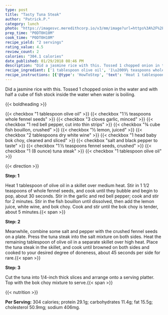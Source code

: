 ```yaml
---
type: post
title: "Tasty Tuna Steak"
author: "Patrick.P."
category: lunch
photo: "https://imagesvc.meredithcorp.io/v3/mm/image?url=https%3A%2F%2Fimages.media-allrecipes.com%2Fuserphotos%2F2014342.jpg"
prep_time: "P0DT0H10M"
cook_time: "P0DT0H10M"
recipe_yield: "2 servings"
rating_value: 4.5
review_count: 2
calories: "304.1 calories"
date_published: 01/29/2018 08:46 PM
description: "Did a jasmine rice with this. Tossed 1 chopped onion in the water and with half a cube of fish stock inside the water when water is boiling."
recipe_ingredient: ['1 tablespoon olive oil', '1\u2009½ teaspoons whole fennel seeds', '3 cloves garlic, minced', '1 red bell pepper, cut into thin strips', '¾ cube fish bouillon, crushed', '½ lemon, juiced', '2 tablespoons dry white wine', '1 head baby bok choy, cleaned and sliced', 'salt and black pepper to taste', '1\u2009½ teaspoons fennel seeds, crushed', '1 (8 ounce) tuna steak', '1 tablespoon olive oil']
recipe_instructions: [{'@type': 'HowToStep', 'text': 'Heat 1 tablespoon of olive oil in a skillet over medium heat. Stir in 1 1/2 teaspoons of whole fennel seeds, and cook until they bubble and begin to pop, about 30 seconds. Stir in the garlic and red bell pepper; cook and stir for 2 minutes. Stir in the fish bouillon until dissolved, then add the lemon juice, white wine, and bok choy. Cook and stir until the bok choy is tender, about 5 minutes.\n'}, {'@type': 'HowToStep', 'text': 'Meanwhile, combine some salt and pepper with the crushed fennel seeds on a plate. Press the tuna steak into the salt mixture on both sides. Heat the remaining tablespoon of olive oil in a separate skillet over high heat. Place the tuna steak in the skillet, and cook until browned on both sides and cooked to your desired degree of doneness, about 45 seconds per side for rare.\n'}, {'@type': 'HowToStep', 'text': 'Cut the tuna into 1/4-inch thick slices and arrange onto a serving platter. Top with the bok choy mixture to serve.\n'}]
---
```


Did a jasmine rice with this. Tossed 1 chopped onion in the water and with half a cube of fish stock inside the water when water is boiling. 

{{< boldheading >}}

{{< checkbox "1 tablespoon olive oil" >}}
{{< checkbox "1 ½ teaspoons whole fennel seeds" >}}
{{< checkbox "3 cloves garlic, minced" >}}
{{< checkbox "1  red bell pepper, cut into thin strips" >}}
{{< checkbox "¾ cube fish bouillon, crushed" >}}
{{< checkbox "½  lemon, juiced" >}}
{{< checkbox "2 tablespoons dry white wine" >}}
{{< checkbox "1 head baby bok choy, cleaned and sliced" >}}
{{< checkbox "salt and black pepper to taste" >}}
{{< checkbox "1 ½ teaspoons fennel seeds, crushed" >}}
{{< checkbox "1 (8 ounce) tuna steak" >}}
{{< checkbox "1 tablespoon olive oil" >}}


{{< direction >}}

**Step: 1**

Heat 1 tablespoon of olive oil in a skillet over medium heat. Stir in 1 1/2 teaspoons of whole fennel seeds, and cook until they bubble and begin to pop, about 30 seconds. Stir in the garlic and red bell pepper; cook and stir for 2 minutes. Stir in the fish bouillon until dissolved, then add the lemon juice, white wine, and bok choy. Cook and stir until the bok choy is tender, about 5 minutes.{{< span >}}

**Step: 2**

Meanwhile, combine some salt and pepper with the crushed fennel seeds on a plate. Press the tuna steak into the salt mixture on both sides. Heat the remaining tablespoon of olive oil in a separate skillet over high heat. Place the tuna steak in the skillet, and cook until browned on both sides and cooked to your desired degree of doneness, about 45 seconds per side for rare.{{< span >}}

**Step: 3**

Cut the tuna into 1/4-inch thick slices and arrange onto a serving platter. Top with the bok choy mixture to serve.{{< span >}}

{{< nutrition >}}

**Per Serving:** 304 calories; protein 29.1g; carbohydrates 11.4g; fat 15.5g; cholesterol 50.9mg; sodium 406mg.